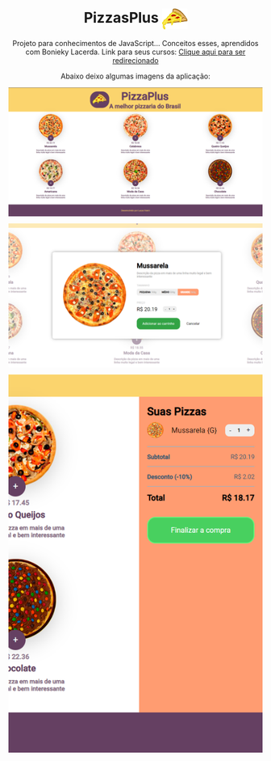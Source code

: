 <p align="center">
    <h1 align="center">PizzasPlus <img src="https://github.com/LucasVanni/PizzasPlus/blob/master/images/iconPizza.png?raw=true" width="50px" align="center" alt="Icon" /></h1> 
    
</p>

<p align="center">
  Projeto para conhecimentos de JavaScript... Conceitos esses, aprendidos com Bonieky Lacerda. Link para seus cursos: <a href="https://b7web.com.br/" >Clique aqui para ser redirecionado</a>
</p>

<p align="center">
    Abaixo deixo algumas imagens da aplicação: 
</p>

<p align="center">
    <img src="https://github.com/LucasVanni/PizzasPlus/blob/master/images/gitImages/home_page.png?raw=true" align="center" alt="Home Screen" />
</p>

<p align="center">
    <img src="https://github.com/LucasVanni/PizzasPlus/blob/master/images/gitImages/modal.png?raw=true" align="center" alt="Modal" />
</p>

<p align="center">
    <img src="https://github.com/LucasVanni/PizzasPlus/blob/master/images/gitImages/checkout_menu.png?raw=true" align="center" alt="Checkout Menu" />
</p>
